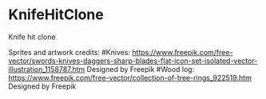 # KnifeHitClone
Knife hit clone

Sprites and artwork credits:
#Knives: https://www.freepik.com/free-vector/swords-knives-daggers-sharp-blades-flat-icon-set-isolated-vector-illustration_1158787.htm Designed by Freepik
#Wood log: https://www.freepik.com/free-vector/collection-of-tree-rings_922519.htm Designed by Freepik
